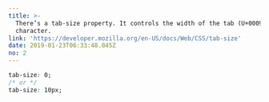 ```yaml
---
title: >-
  There’s a tab-size property. It controls the width of the tab (U+0009)
  character.
link: 'https://developer.mozilla.org/en-US/docs/Web/CSS/tab-size'
date: 2019-01-23T06:33:48.045Z
no: 2
---
```

```css
tab-size: 0;
/* or */
tab-size: 10px;
```